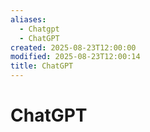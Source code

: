 ```yaml
---
aliases:
  - Chatgpt
  - ChatGPT
created: 2025-08-23T12:00:00
modified: 2025-08-23T12:00:14
title: ChatGPT
---
```


# ChatGPT
